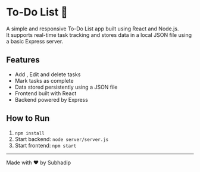 # To-Do List 📝

A simple and responsive To-Do List app built using React and Node.js.  
It supports real-time task tracking and stores data in a local JSON file using a basic Express server.

## Features
- Add , Edit and delete tasks
- Mark tasks as complete
- Data stored persistently using a JSON file
- Frontend built with React
- Backend powered by Express

## How to Run
1. `npm install`
2. Start backend: `node server/server.js`
3. Start frontend: `npm start`

---

Made with ❤️ by Subhadip
